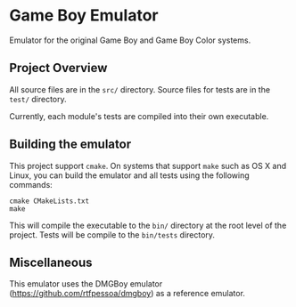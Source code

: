 # Game Boy Emulator
Emulator for the original Game Boy and Game Boy Color systems.

## Project Overview
All source files are in the `src/` directory.
Source files for tests are in the `test/` directory.

Currently, each module's tests are compiled into their own executable.

## Building the emulator
This project support `cmake`. On systems that support `make` such as OS X and Linux, you can build the emulator and all tests using the following commands:
```
cmake CMakeLists.txt
make
```
   
This will compile the executable to the `bin/` directory at the root level of the project.
Tests will be compile to the `bin/tests` directory.

## Miscellaneous
This emulator uses the DMGBoy emulator (https://github.com/rtfpessoa/dmgboy) as a reference emulator. 

